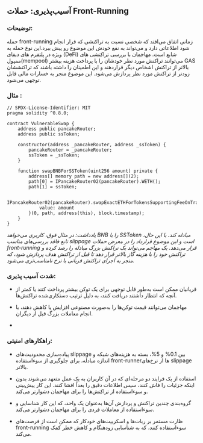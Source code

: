 ## آسیب‌پذیری: حملات Front-Running

### توضیحات: 
حمله front-running زمانی اتفاق می‌افتد که شخصی نسبت به تراکنشی که قرار انجام شود اطلاعاتی دارد و می‌تواند به نفع خودش این موضوع رو پیش ببرد.این نوع حمله به ویژه در پلتفرم های دیفای (DeFi) شایع است. مهاجمان با بررسی تراکنشی های ممپول(mempool) می‌توانند تراکنش مورد نظر خودشان را با پرداخت هزینه بیشتر GAS بالاتر از تراکنش اشخاص دیگر قراردهند و این اطمینان را داشته باشند که تراکنششان زودتر از تراکنش مورد نظر پردازش می‌شود. این موضوع منجر به خسارات مالی قابل توجهی می‌شود.

### مثال :
```
// SPDX-License-Identifier: MIT
pragma solidity ^0.8.0;

contract VulnerableSwap {
    address public pancakeRouter;
    address public ssToken;

    constructor(address _pancakeRouter, address _ssToken) {
        pancakeRouter = _pancakeRouter;
        ssToken = _ssToken;
    }

    function swapBNBForSSToken(uint256 amount) private {
        address[] memory path = new address[](2);
        path[0] = IPancakeRouter02(pancakeRouter).WETH();
        path[1] = ssToken;

        IPancakeRouter02(pancakeRouter).swapExactETHForTokensSupportingFeeOnTransferTokens{
            value: amount
        }(0, path, address(this), block.timestamp);
    }
}
```

*یادداشت: در مثال فوق، کاربری می‌خواهد BNB را با SSToken مبادله کند. با این حال، تابع فاقد بررسی‌های مناسب slippage است و این موضوع قرارداد را در معرض حملات front-running قرار می‌دهد. یک مهاجم می‌تواند یک تراکنش بزرگ مبادله را رصد کرده و تراکنش خود را با هزینه گاز بالاتر قرار دهد تا قبل از تراکنش هدف پردازش شود، که منجر به اجرای تراکنش قربانی با نرخ نامناسب‌تری می‌شود.*

### شدت آسیب پذیری:
- قربانیان ممکن است به‌طور قابل توجهی برای یک توکن بیشتر پرداخت کنند یا کمتر از آنچه که انتظار داشتند دریافت کنند، به دلیل ترتیب دستکاری‌شده تراکنش‌ها.

- مهاجمان می‌توانند قیمت توکن‌ها را به‌صورت مصنوعی افزایش یا کاهش دهند، با انجام معاملات بزرگ قبل از دیگران.

- 
  
### راهکارهای امنیتی:
- پیاده‌سازی محدودیت‌های slippage بین 0.1% و 5%، بسته به هزینه‌های شبکه و اندازه مبادله، برای جلوگیری از سوءاستفاده front-runnerها از نرخ‌های slippage بالاتر.

- استفاده از یک فرایند دو مرحله‌ای که در آن کاربران به یک عمل متعهد می‌شوند بدون اینکه جزئیات را فاش کنند، سپس اطلاعات دقیق را بعداً افشا کنند. این کار پیش‌بینی و سوءاستفاده از تراکنش‌ها را برای مهاجمان دشوارتر می‌کند.

- گروه‌بندی چندین تراکنش و پردازش آن‌ها به‌عنوان یک واحد، که این کار شناسایی و سوءاستفاده از معاملات فردی را برای مهاجمان دشوارتر می‌کند.

- ظارت مستمر بر ربات‌ها و اسکریپت‌های خودکار که ممکن است از فرصت‌های front-running سوءاستفاده کنند، که به شناسایی زودهنگام و کاهش خطر کمک می‌کند.
